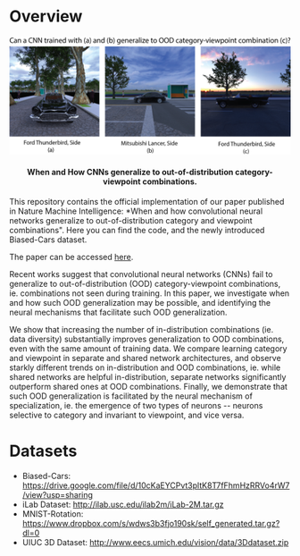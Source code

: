 # Overview

<div align="center">
  <img src="docs/images/fig_1_github.png" alt="BigPictureNet">

  <h4>When and How CNNs generalize to out-of-distribution category-viewpoint combinations.</h4>

  <!-- <a href="#about">About</a> • -->
  <!-- <a href="#crtnet-model">CRTNet Model</a> •
  <a href="#code-architecture">Code Architecture</a> •
  <a href="#datasets">Datasets</a> •
  <a href="#mturk-experiments">Mturk Experiments</a> •
  <a href="#citation">Citation</a> •
  <a href="#notes">Notes</a> •
  <a href="#license">License</a> -->
</div>
This repository contains the official implementation of our paper published in Nature Machine Intelligence: *When and how convolutional neural networks generalize to out-of-distribution category and viewpoint combinations". Here you can find the code, and the newly introduced Biased-Cars dataset.

The paper can be accessed [here](https://arxiv.org/abs/2007.08032).

Recent works suggest that convolutional neural networks (CNNs) fail to generalize to out-of-distribution (OOD) category-viewpoint combinations, ie. combinations not seen during training. In this paper, we investigate when and how such OOD generalization may be possible, and identifying the neural mechanisms that facilitate such OOD generalization.

We show that increasing the number of in-distribution combinations (ie. data diversity) substantially improves generalization to OOD combinations, even with the same amount of training data. We compare learning category and viewpoint in separate and shared network architectures, and observe starkly different trends on in-distribution and OOD combinations, ie. while shared networks are helpful in-distribution, separate networks significantly outperform shared ones at OOD combinations. Finally, we demonstrate that such OOD generalization is facilitated by the neural mechanism of specialization, ie. the emergence of two types of neurons -- neurons selective to category and invariant to viewpoint, and vice versa.


# Datasets

- Biased-Cars: https://drive.google.com/file/d/10cKaEYCPvt3pltK8T7fFhmHzRRVo4rW7/view?usp=sharing
- iLab Dataset: http://ilab.usc.edu/ilab2m/iLab-2M.tar.gz
- MNIST-Rotation: https://www.dropbox.com/s/wdws3b3fjo190sk/self_generated.tar.gz?dl=0
- UIUC 3D Dataset: http://www.eecs.umich.edu/vision/data/3Ddataset.zip

